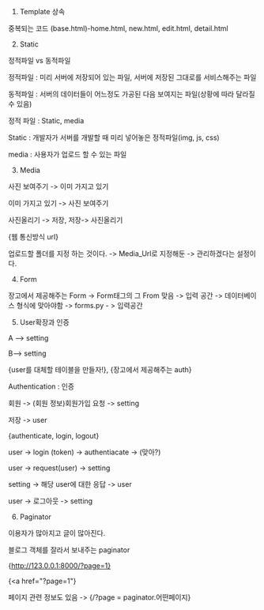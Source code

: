 1. Template 상속



중복되는 코드 (base.html)-home.html, new.html, edit.html, detail.html



2. Static

정적파일 vs 동적파일

정적파일 : 미리 서버에 저장되어 있는 파일, 서버에 저장된 그대로를 서비스해주는 파일

동적파일 : 서버의 데이터들이 어느정도 가공된 다음 보여지는 파일(상황에 따라 달라질 수 있음)



정적 파일 : Static, media

Static : 개발자가 서버를 개발할 때 미리 넣어놓은 정적파일(img, js, css)

media : 사용자가 업로드 할 수 있는 파일



3. Media

사진 보여주기 -> 이미 가지고 있기

이미 가지고 있기 -> 사진 보여주기

사진올리기 -> 저장, 저장-> 사진올리기

{웹 통신방식 url} 

업로드할 폴더를 지정 하는 것이다. -> Media_Url로 지정해둔 -> 관리하겠다는 설정이다.



4. Form

장고에서 제공해주는 Form -> Form태그의 그 From 맞음 -> 입력 공간 -> 데이터베이스 형식에 맞아야함 -> forms.py - > 입력공간 



5. User확장과 인증	

A --> setting

B--> setting 

{user를 대체할 테이블을 만들자!}, {장고에서 제공해주는 auth}

Authentication : 인증

회원 -> (회원 정보)회원가입 요청 -> setting 

저장 -> user

{authenticate, login, logout}

user ->  login (token) -> authentiacate -> (맞아?) 

user -> request(user) -> setting

setting -> 해당 user에 대한 응답 -> user

user -> 로그아웃 -> setting



6. Paginator

이용자가 많아지고 글이 많아진다. 

블로그 객체를 잘라서 보내주는 paginator

{http://123.0.0.1:8000/?page=1}

{<a href="?page=1"}

페이지 관련 정보도 있음 -> {/?page = paginator.어떤페이지}